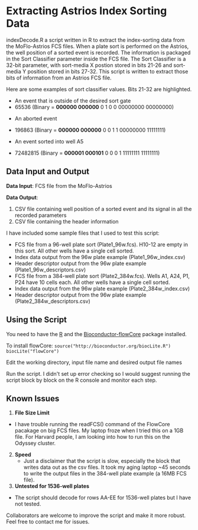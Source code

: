 Extracting Astrios Index Sorting Data
======
indexDecode.R a script written in R to extract the index-sorting data from the MoFlo-Astrios FCS files. When a plate sort is performed on the Astrios, the well position of a sorted event is recorded. The information is packaged in the Sort Classifier parameter inside the FCS file. The Sort Classifier is a 32-bit parameter, with sort-media X postion stored in bits 21-26 and sort-media Y position stored in bits 27-32. This script is written to extract those bits of information from an Astrios FCS file.

Here are some examples of sort classifier values. Bits 21-32 are highlighted.
* An event that is outside of the desired sort gate
 * 65536 (Binary = **000000 000000** 0 1 0 0 00000000 00000000)
- An aborted event
 * 196863 (Binary = **000000 000000** 0 0 1 1 00000000 11111111)
- An event sorted into well A5
 * 72482815 (Binary = **000001 000101** 0 0 0 1 11111111 11111111)

## Data Input and Output
**Data Input**: FCS file from the MoFlo-Astrios

**Data Output**:
1. CSV file containing well position of a sorted event and its signal in all the recorded parameters
2. CSV file containing the header information

I have included some sample files that I used to test this script:  
- FCS file from a 96-well plate sort (Plate1_96w.fcs). H10-12 are empty in this sort. All other wells have a single cell sorted.
- Index data output from the 96w plate example (Plate1_96w_index.csv)
- Header descriptor output from the 96w plate example (Plate1_96w_descriptors.csv)
- FCS file from a 384-well plate sort (Plate2_384w.fcs). Wells A1, A24, P1, P24 have 10 cells each. All other wells have a single cell sorted.
- Index data output from the 96w plate example (Plate2_384w_index.csv)
- Header descriptor output from the 96w plate example (Plate2_384w_descriptors.csv)

## Using the Script
You need to have the [R](http://www.r-project.org/) and the [Bioconductor-flowCore](http://www.bioconductor.org/packages/release/bioc/html/flowCore.html) package installed.

To install flowCore:
`source("http://bioconductor.org/biocLite.R")`
`biocLite("flowCore")`

Edit the working directory, input file name and desired output file names

Run the script. I didn't set up error checking so I would suggest running the script block by block on the R console and monitor each step.


## Known Issues
1. **File Size Limit**
  -  I have trouble running the readFCS() command of the FlowCore pacakage on big FCS files. My laptop froze when I tried this on a 1GB file. For Harvard people, I am looking into how to run this on the Odyssey cluster.
2. **Speed**  
   - Just a disclaimer that the script is slow, especially the block that writes data out as the csv files. It took my aging laptop ~45 seconds to write the output files in the 384-well plate example (a 16MB FCS file).
3. **Untested for 1536-well plates**
 - The script should decode for rows AA-EE for 1536-well plates but I have not tested.

Collaborators are welcome to improve the script and make it more robust. Feel free to contact me for issues.
